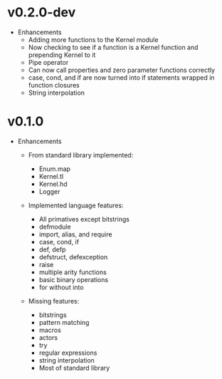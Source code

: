 # v0.2.0-dev
  * Enhancements
    * Adding more functions to the Kernel module
    * Now checking to see if a function is a Kernel function and prepending Kernel to it
    * Pipe operator
    * Can now call properties and zero parameter functions correctly
    * case, cond, and if are now turned into if statements wrapped in function closures
    * String interpolation

# v0.1.0

* Enhancements
  * From standard library implemented:
      * Enum.map
      * Kernel.tl
      * Kernel.hd
      * Logger

  * Implemented language features:
      * All primatives except bitstrings
      * defmodule
      * import, alias, and require
      * case, cond, if
      * def, defp
      * defstruct, defexception
      * raise
      * multiple arity functions
      * basic binary operations
      * for without into

  * Missing features:
      * bitstrings
      * pattern matching
      * macros
      * actors
      * try
      * regular expressions
      * string interpolation
      * Most of standard library